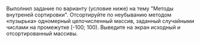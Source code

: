 Выполнил задание по варианту (условие ниже) на тему "Методы внутреней сортировки".
Отсортируйте по неубыванию методом «пузырька» одномерный целочисленный массив, заданный случайными числами на промежутке [-100; 100). 
Выведите на экран исходный и отсортированный массивы.
